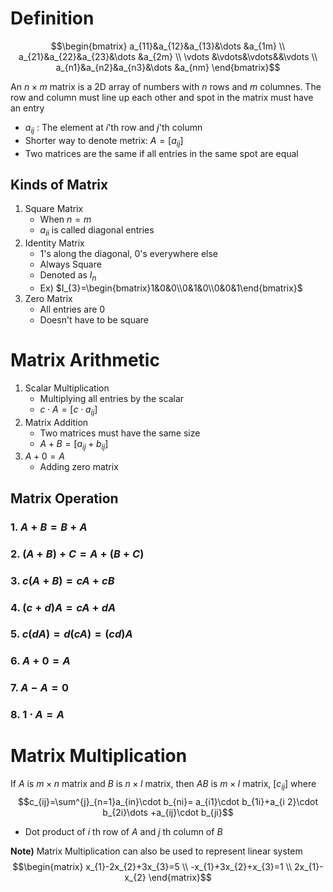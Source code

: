 # Definition
$$\begin{bmatrix}
a_{11}&a_{12}&a_{13}&\dots &a_{1m} \\
a_{21}&a_{22}&a_{23}&\dots &a_{2m} \\
\vdots &\vdots&\vdots&&\vdots \\
a_{n1}&a_{n2}&a_{n3}&\dots &a_{nm}
\end{bmatrix}$$

An $n\times m$ matrix is a 2D array of numbers with $n$ rows and $m$ columnes. The row and column must line up each other and spot in the matrix must have an entry
- $a_{ij}$ : The element at $i$'th row and $j$'th column
- Shorter way to denote metrix: $A=[a_{ij}]$
- Two matrices are the same if all entries in the same spot are equal

## Kinds of Matrix
1. Square Matrix
	- When $n=m$
	- $a_{ii}$ is called diagonal entries
2. Identity Matrix
	- 1's along the diagonal, 0's everywhere else
	- Always Square
	- Denoted as $I_{n}$
	- Ex) $I_{3}=\begin{bmatrix}1&0&0\\0&1&0\\0&0&1\end{bmatrix}$
3. Zero Matrix
	- All entries are 0
	- Doesn't have to be square

# Matrix Arithmetic
1. Scalar Multiplication
	- Multiplying all entries by the scalar
	- $c\cdot A = [c\cdot a_{ij}]$
2. Matrix Addition
	- Two matrices must have the same size
	- $A+B = [a_{ij}+b_{ij}]$
3. $A+0=A$
	- Adding zero matrix

## Matrix Operation
### 1. $A+B=B+A$
### 2. $(A+B)+C = A+(B+C)$
### 3. $c(A+B)=cA+cB$
### 4. $(c+d)A = cA+dA$
### 5. $c(dA)=d(cA)=(cd)A$
### 6. $A+0=A$
### 7. $A-A=0$
### 8. $1\cdot A=A$

# Matrix Multiplication
If $A$ is $m\times n$ matrix and $B$ is $n\times l$ matrix, then $AB$ is $m\times l$ matrix, $[c_{ij}]$ where
$$c_{ij}=\sum^{j}_{n=1}a_{in}\cdot b_{ni}= a_{i1}\cdot b_{1i}+a_{i 2}\cdot b_{2i}\dots +a_{ij}\cdot b_{ji}$$
- Dot product of $i$ th row of $A$ and $j$ th column of $B$

**Note)**
Matrix Multiplication can also be used to represent linear system
$$\begin{matrix}
x_{1}-2x_{2}+3x_{3}=5 \\
-x_{1}+3x_{2}+x_{3}=1 \\
2x_{1}-x_{2}
\end{matrix}$$